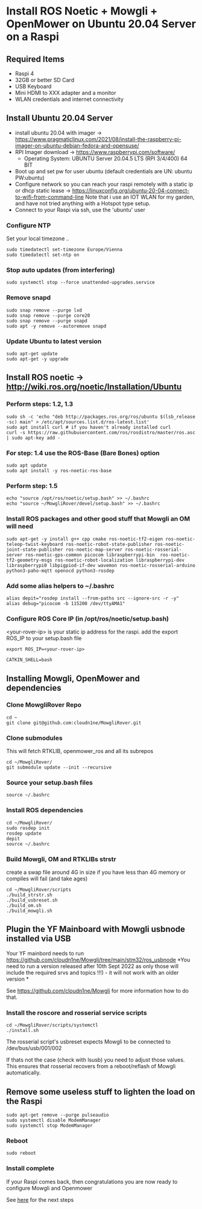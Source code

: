 # Install ROS Noetic + Mowgli + OpenMower on Ubuntu 20.04 Server on a Raspi

## Required Items

* Raspi 4
* 32GB or better SD Card
* USB Keyboard
* Mini HDMI to XXX adapter and a monitor
* WLAN credentials and internet connectivity

## Install Ubuntu 20.04 Server 

* install ubuntu 20.04 with imager -> https://www.pragmaticlinux.com/2021/08/install-the-raspberry-pi-imager-on-ubuntu-debian-fedora-and-opensuse/
* RPI Imager download -> https://www.raspberrypi.com/software/
    * Operating System: UBUNTU Server 20.04.5 LTS (RPI 3/4/400) 64 BIT
* Boot up and set pw for user ubuntu (default credentials are UN: ubuntu PW:ubuntu)
* Configure network so you can reach your raspi remotely with a static ip or dhcp static lease -> https://linuxconfig.org/ubuntu-20-04-connect-to-wifi-from-command-line
    Note that i use an IOT WLAN for my garden, and have not tried anything with a Hotspot type setup.
* Connect to your Raspi via ssh, use the 'ubuntu' user

### Configure NTP

Set your local timezone ..

```
sudo timedatectl set-timezone Europe/Vienna
sudo timedatectl set-ntp on
```

### Stop auto updates (from interfering)

```
sudo systemctl stop --force unattended-upgrades.service
```

### Remove snapd

```
sudo snap remove --purge lxd
sudo snap remove --purge core20
sudo snap remove --purge snapd
sudo apt -y remove --autoremove snapd
```

### Update Ubuntu to latest version

```
sudo apt-get update
sudo apt-get -y upgrade
```

## Install ROS noetic -> http://wiki.ros.org/noetic/Installation/Ubuntu

### Perform steps: 1.2, 1.3

```
sudo sh -c 'echo "deb http://packages.ros.org/ros/ubuntu $(lsb_release -sc) main" > /etc/apt/sources.list.d/ros-latest.list'
sudo apt install curl # if you haven't already installed curl
curl -s https://raw.githubusercontent.com/ros/rosdistro/master/ros.asc | sudo apt-key add -
```

### For step: 1.4 use the ROS-Base (Bare Bones) option

```
sudo apt update
sudo apt install -y ros-noetic-ros-base
```

### Perform step: 1.5

```
echo "source /opt/ros/noetic/setup.bash" >> ~/.bashrc
echo "source ~/MowgliRover/devel/setup.bash" >> ~/.bashrc
```

### Install ROS packages and other good stuff that Mowgli an OM will need

```
sudo apt-get -y install g++ cpp cmake ros-noetic-tf2-eigen ros-noetic-teleop-twist-keyboard ros-noetic-robot-state-publisher ros-noetic-joint-state-publisher ros-noetic-map-server ros-noetic-rosserial-server ros-noetic-gps-common picocom libraspberrypi-bin  ros-noetic-tf2-geometry-msgs ros-noetic-robot-localization libraspberrypi-dev libraspberrypi0 libpigpiod-if-dev wavemon ros-noetic-rosserial-arduino python3-paho-mqtt openocd python3-rosdep
```

### Add some alias helpers to \~/.bashrc

```
alias depit="rosdep install --from-paths src --ignore-src -r -y"
alias debug="picocom -b 115200 /dev/ttyAMA1"
```

### Configure ROS Core IP (in /opt/ros/noetic/setup.bash)

\<your-rover-ip\> is your static ip address for the raspi.
add the export ROS_IP to your setup.bash file

```
export ROS_IP=<your-rover-ip>
   
CATKIN_SHELL=bash
```

## Installing Mowgli, OpenMower and dependencies

### Clone MowgliRover Repo

```
cd ~
git clone git@github.com:cloudn1ne/MowgliRover.git
```

### Clone submodules

This will fetch RTKLIB, openmower_ros and all its subrepos

```
cd ~/MowgliRover/
git submodule update --init --recursive
```

### Source your setup.bash files

```
source ~/.bashrc
```

### Install ROS dependencies

```
cd ~/MowgliRover/
sudo rosdep init
rosdep update
depit
source ~/.bashrc
```

### Build Mowgli, OM and RTKLIBs strstr

create a swap file around 4G in size if you have less than 4G memory or compiles will fail (and take ages)

```
cd ~/MowgliRover/scripts
./build_strstr.sh
./build_usbreset.sh
./build_om.sh
./build_mowgli.sh
```

## Plugin the YF Mainboard with Mowgli usbnode installed via USB

Your YF mainbord needs to run https://github.com/cloudn1ne/Mowgli/tree/main/stm32/ros_usbnode
*You need to run a version released after 10th Sept 2022 as only those will include the required srvs and topics !!!) - it will not work with an older version * 

See https://github.com/cloudn1ne/Mowgli for more information how to do that.

### Install the roscore and rosserial service scripts

```
cd ~/MowgliRover/scripts/systemctl
./install.sh
```

The rosserial script's usbreset expects Mowgli to be connected to /dev/bus/usb/001/002

If thats not the case (check with lsusb) you need to adjust those values. This ensures that rosserial recovers from a reboot/reflash of Mowgli automatically.


## Remove some useless stuff to lighten the load on the Raspi

```
sudo apt-get remove --purge pulseaudio
sudo systemctl disable ModemManager
sudo systemctl stop ModemManager
```

### Reboot 

```
sudo reboot
````

### Install complete

If your Raspi comes back, then congratulations you are now ready to configure Mowgli and Openmower

See [here](ConfigureMowgli.md) for the next steps


